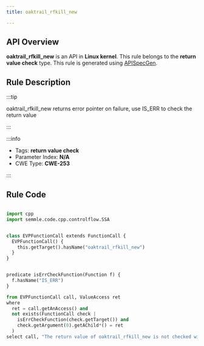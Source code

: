 ```yaml
---
title: oaktrail_rfkill_new

---
```



## API Overview
**oaktrail_rfkill_new** is an API in **Linux kernel**. This rule belongs to the **return value check** type. This rule is generated using [APISpecGen](../../tools/APISpecGen).
## Rule Description

:::tip

oaktrail_rfkill_new returns error pointer on failure, use IS_ERR to check the return value

:::

:::info

- Tags: **return value check**
- Parameter Index: **N/A**
- CWE Type: **CWE-253**

:::

## Rule Code
```python

import cpp
import semmle.code.cpp.controlflow.SSA


class EVPFunctionCall extends FunctionCall {
  EVPFunctionCall() {
    this.getTarget().hasName("oaktrail_rfkill_new")
  }
}


predicate isErrCheckFunction(Function f) {
  f.hasName("IS_ERR") 
}

from EVPFunctionCall call, ValueAccess ret
where
  ret = call.getAnAccess() and
  not exists(FunctionCall check |
    isErrCheckFunction(check.getTarget()) and
    check.getArgument(0).getAChild*() = ret
  )
select call, "The return value of oaktrail_rfkill_new is not checked with IS_ERR."
    
```